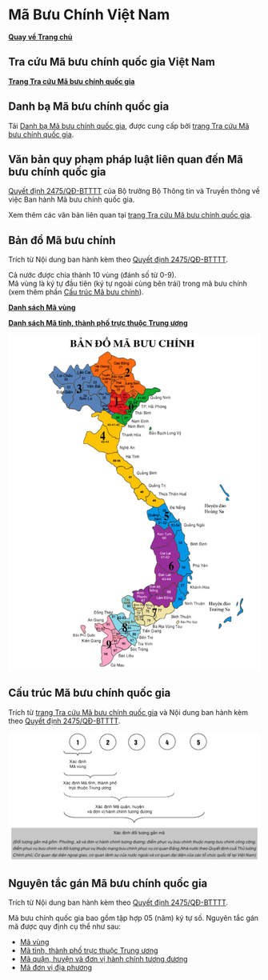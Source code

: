# Mã Bưu Chính Việt Nam

**[Quay về Trang chủ](https://khangshirokuma.github.io/)**

## Tra cứu Mã bưu chính quốc gia Việt Nam
**[Trang Tra cứu Mã bưu chính quốc gia](https://mabuuchinh.vn/Default.aspx)**

## Danh bạ Mã bưu chính quốc gia
Tải [Danh bạ Mã bưu chính quốc gia](https://mabuuchinh.vn/Images/danhbamabuuchinhquocgia.pdf), được cung cấp bởi [trang Tra cứu Mã bưu chính quốc gia](https://mabuuchinh.vn/Default.aspx).

## Văn bản quy phạm pháp luật liên quan đến Mã bưu chính quốc gia
[Quyết định 2475/QĐ-BTTTT](https://mic.gov.vn/Pages/VanBan/14085/2475_Qd-BTTTT.html) của Bộ trưởng Bộ Thông tin và Truyền thông về việc Ban hành Mã bưu chính quốc gia.

Xem thêm các văn bản liên quan tại [trang Tra cứu Mã bưu chính quốc gia](https://mabuuchinh.vn/default.aspx?page=newsdetail&newsid=10050).

## Bản đồ Mã bưu chính
Trích từ Nội dung ban hành kèm theo [Quyết định 2475/QĐ-BTTTT](https://mic.gov.vn/Pages/VanBan/14085/2475_Qd-BTTTT.html).

Cả nước được chia thành 10 vùng (đánh số từ 0-9).  
Mã vùng là ký tự đầu tiên (ký tự ngoài cùng bên trái) trong mã bưu chính (xem thêm phần [Cấu trúc Mã bưu chính](#cấu-trúc-mã-bưu-chính)).

**[Danh sách Mã vùng](Danh_Sách/Mã_Vùng/README.md)**

**[Danh sách Mã tỉnh, thành phố trực thuộc Trung ương](Danh_Sách/Mã_Tỉnh/README.md)**

![Bản đồ Mã bưu chính](docs/assets/img/01.%20Ban%20do%20MBC.jpg "Bản đồ Mã bưu chính")

## Cấu trúc Mã bưu chính quốc gia
Trích từ [trang Tra cứu Mã bưu chính quốc gia](https://mabuuchinh.vn/default.aspx?page=newsdetail&newsid=9) và Nội dung ban hành kèm theo [Quyết định 2475/QĐ-BTTTT](https://mic.gov.vn/Pages/VanBan/14085/2475_Qd-BTTTT.html).

![Cấu trúc Mã bưu chính](docs/assets/img/Cấu_Trúc_Mã_Bưu_Chính.jpg "Cấu trúc Mã bưu chính")

## Nguyên tắc gán Mã bưu chính quốc gia
Trích từ Nội dung ban hành kèm theo [Quyết định 2475/QĐ-BTTTT](https://mic.gov.vn/Pages/VanBan/14085/2475_Qd-BTTTT.html).

Mã bưu chính quốc gia bao gồm tập hợp 05 (năm) ký tự số. Nguyên tắc gán mã được quy định cụ thể như sau:
- [Mã vùng](/Ký_Tự/Mã_Vùng/README.md)
- [Mã tỉnh, thành phố trực thuộc Trung ương](/Ký_Tự/Mã_Tỉnh/README.md)
- [Mã quận, huyện và đơn vị hành chính tương đương](/Ký_Tự/Mã_Quận/README.md)
- [Mã đơn vị địa phương](/Ký_Tự/Mã_Địa_Phương/README.md)